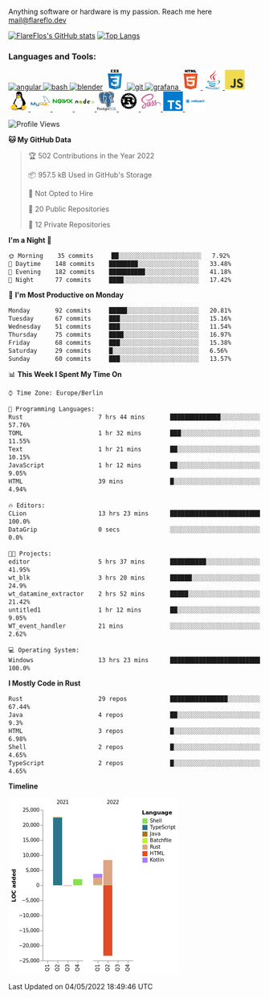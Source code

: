 Anything software or hardware is my passion.
Reach me here <a href="mailto:github@flareflo.dev">mail@flareflo.dev</a>

[![FlareFlos's GitHub stats](https://github-readme-stats.vercel.app/api?username=FlareFlo&show_icons=true&theme=github_dark)](https://github.com/FlareFlo/github-readme-stats)
[![Top Langs](https://github-readme-stats.vercel.app/api/top-langs/?username=FlareFlo&langs_count=10&layout=compact&theme=github_dark)](https://github.com/FlareFlo/github-readme-stats)

<h3 align="left">Languages and Tools:</h3>
<div align="left"> 
    <a href="https://angular.io" target="_blank" rel="noreferrer"><img src="https://angular.io/assets/images/logos/angular/angular.svg" alt="angular" width="40" height="40"/> </a> 
    <a href="https://www.gnu.org/software/bash/" target="_blank" rel="noreferrer"> <img src="https://www.vectorlogo.zone/logos/gnu_bash/gnu_bash-icon.svg" alt="bash" width="40" height="40"/> </a> 
    <a href="https://www.blender.org/" target="_blank" rel="noreferrer"> <img src="https://download.blender.org/branding/community/blender_community_badge_white.svg" alt="blender" width="40" height="40"/></a> 
    <a href="https://www.w3schools.com/css/" target="_blank" rel="noreferrer"> <img src="https://raw.githubusercontent.com/devicons/devicon/master/icons/css3/css3-original-wordmark.svg" alt="css3" width="40" height="40"/> </a> 
    <a href="https://git-scm.com/" target="_blank" rel="noreferrer"> <img src="https://www.vectorlogo.zone/logos/git-scm/git-scm-icon.svg" alt="git" width="40" height="40"/> </a> 
    <a href="https://grafana.com" target="_blank" rel="noreferrer"> <img src="https://www.vectorlogo.zone/logos/grafana/grafana-icon.svg" alt="grafana" width="40" height="40"/> </a> 
    <a href="https://www.w3.org/html/" target="_blank" rel="noreferrer"> <img src="https://raw.githubusercontent.com/devicons/devicon/master/icons/html5/html5-original-wordmark.svg" alt="html5" width="40" height="40"/> </a> 
    <a href="https://www.java.com" target="_blank" rel="noreferrer"> <img src="https://raw.githubusercontent.com/devicons/devicon/master/icons/java/java-original.svg" alt="java" width="40" height="40"/> </a> 
    <a href="https://developer.mozilla.org/en-US/docs/Web/JavaScript" target="_blank" rel="noreferrer"> <img src="https://raw.githubusercontent.com/devicons/devicon/master/icons/javascript/javascript-original.svg" alt="javascript" width="40" height="40"/> </a> 
    <a href="https://www.linux.org/" target="_blank" rel="noreferrer"> <img src="https://raw.githubusercontent.com/devicons/devicon/master/icons/linux/linux-original.svg" alt="linux" width="40" height="40"/> </a> 
    <a href="https://www.mysql.com/" target="_blank" rel="noreferrer"> <img src="https://raw.githubusercontent.com/devicons/devicon/master/icons/mysql/mysql-original-wordmark.svg" alt="mysql" width="40" height="40"/> </a> 
    <a href="https://www.nginx.com" target="_blank" rel="noreferrer"> <img src="https://raw.githubusercontent.com/devicons/devicon/master/icons/nginx/nginx-original.svg" alt="nginx" width="40" height="40"/> </a> 
    <a href="https://nodejs.org" target="_blank" rel="noreferrer"> <img src="https://raw.githubusercontent.com/devicons/devicon/master/icons/nodejs/nodejs-original-wordmark.svg" alt="nodejs" width="40" height="40"/> </a> 
    <a href="https://www.postgresql.org" target="_blank" rel="noreferrer"> <img src="https://raw.githubusercontent.com/devicons/devicon/master/icons/postgresql/postgresql-original-wordmark.svg" alt="postgresql" width="40" height="40"/> </a> 
    <a href="https://www.rust-lang.org" target="_blank" rel="noreferrer"> <img src="https://raw.githubusercontent.com/devicons/devicon/master/icons/rust/rust-plain.svg" alt="rust" width="40" height="40"/> </a> 
    <a href="https://sass-lang.com" target="_blank" rel="noreferrer"> <img src="https://raw.githubusercontent.com/devicons/devicon/master/icons/sass/sass-original.svg" alt="sass" width="40" height="40"/> </a> 
    <a href="https://www.typescriptlang.org/" target="_blank" rel="noreferrer"> <img src="https://raw.githubusercontent.com/devicons/devicon/master/icons/typescript/typescript-original.svg" alt="typescript" width="40" height="40"/> </a> 
    <a href="https://webpack.js.org" target="_blank" rel="noreferrer"> <img src="https://raw.githubusercontent.com/devicons/devicon/d00d0969292a6569d45b06d3f350f463a0107b0d/icons/webpack/webpack-original-wordmark.svg" alt="webpack" width="40" height="40"/> </a> 
</div>

<!--START_SECTION:waka-->
![Profile Views](http://img.shields.io/badge/Profile%20Views-0-blue)

**🐱 My GitHub Data** 

> 🏆 502 Contributions in the Year 2022
 > 
> 📦 957.5 kB Used in GitHub's Storage 
 > 
> 🚫 Not Opted to Hire
 > 
> 📜 20 Public Repositories 
 > 
> 🔑 12 Private Repositories  
 > 
**I'm a Night 🦉** 

```text
🌞 Morning    35 commits     ██░░░░░░░░░░░░░░░░░░░░░░░   7.92% 
🌆 Daytime    148 commits    ████████░░░░░░░░░░░░░░░░░   33.48% 
🌃 Evening    182 commits    ██████████░░░░░░░░░░░░░░░   41.18% 
🌙 Night      77 commits     ████░░░░░░░░░░░░░░░░░░░░░   17.42%

```
📅 **I'm Most Productive on Monday** 

```text
Monday       92 commits     █████░░░░░░░░░░░░░░░░░░░░   20.81% 
Tuesday      67 commits     ███░░░░░░░░░░░░░░░░░░░░░░   15.16% 
Wednesday    51 commits     ███░░░░░░░░░░░░░░░░░░░░░░   11.54% 
Thursday     75 commits     ████░░░░░░░░░░░░░░░░░░░░░   16.97% 
Friday       68 commits     ███░░░░░░░░░░░░░░░░░░░░░░   15.38% 
Saturday     29 commits     █░░░░░░░░░░░░░░░░░░░░░░░░   6.56% 
Sunday       60 commits     ███░░░░░░░░░░░░░░░░░░░░░░   13.57%

```


📊 **This Week I Spent My Time On** 

```text
⌚︎ Time Zone: Europe/Berlin

💬 Programming Languages: 
Rust                     7 hrs 44 mins       ██████████████░░░░░░░░░░░   57.76% 
TOML                     1 hr 32 mins        ███░░░░░░░░░░░░░░░░░░░░░░   11.55% 
Text                     1 hr 21 mins        ██░░░░░░░░░░░░░░░░░░░░░░░   10.15% 
JavaScript               1 hr 12 mins        ██░░░░░░░░░░░░░░░░░░░░░░░   9.05% 
HTML                     39 mins             █░░░░░░░░░░░░░░░░░░░░░░░░   4.94%

🔥 Editors: 
CLion                    13 hrs 23 mins      █████████████████████████   100.0% 
DataGrip                 0 secs              ░░░░░░░░░░░░░░░░░░░░░░░░░   0.0%

🐱‍💻 Projects: 
editor                   5 hrs 37 mins       ██████████░░░░░░░░░░░░░░░   41.95% 
wt_blk                   3 hrs 20 mins       ██████░░░░░░░░░░░░░░░░░░░   24.9% 
wt_datamine_extractor    2 hrs 52 mins       █████░░░░░░░░░░░░░░░░░░░░   21.42% 
untitled1                1 hr 12 mins        ██░░░░░░░░░░░░░░░░░░░░░░░   9.05% 
WT_event_handler         21 mins             ░░░░░░░░░░░░░░░░░░░░░░░░░   2.62%

💻 Operating System: 
Windows                  13 hrs 23 mins      █████████████████████████   100.0%

```

**I Mostly Code in Rust** 

```text
Rust                     29 repos            ████████████████░░░░░░░░░   67.44% 
Java                     4 repos             ██░░░░░░░░░░░░░░░░░░░░░░░   9.3% 
HTML                     3 repos             █░░░░░░░░░░░░░░░░░░░░░░░░   6.98% 
Shell                    2 repos             █░░░░░░░░░░░░░░░░░░░░░░░░   4.65% 
TypeScript               2 repos             █░░░░░░░░░░░░░░░░░░░░░░░░   4.65%

```


**Timeline**

![Chart not found](https://raw.githubusercontent.com/FlareFlo/FlareFlo/main/charts/bar_graph.png) 


 Last Updated on 04/05/2022 18:49:46 UTC
<!--END_SECTION:waka-->

